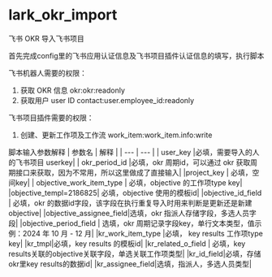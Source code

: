 # lark_okr_import
飞书 OKR 导入飞书项目

首先完成config里的飞书应用认证信息及飞书项目插件认证信息的填写，执行脚本

飞书机器人需要的权限：
1. 获取 OKR 信息 okr:okr:readonly
2. 获取用户 user ID contact:user.employee_id:readonly

飞书项目插件需要的权限：
1. 创建、更新工作项及工作流 work_item:work_item.info:write


脚本输入参数解释
| 参数名 | 解释 |
| --- | --- |
| user_key |必填，需要导入的人的飞书项目 userkey|
| okr_period_id |必填，okr 周期id，可以通过 okr 获取周期接口来获取，因为不常用，所以这里做成了直接输入|
|project_key | 必填，空间key|
| objective_work_item_type | 必填，objective 的工作项type key|
|objective_templ=2186825| 必填，objective 使用的模板id|
|objective_id_field | 必填，okr 的数据id字段，该字段在执行重复导入时用来判断是更新还是新建 objective|
|objective_assignee_field|选填，okr 指派人存储字段，多选人员字段|
|objective_period_field | 选填，okr 周期记录字段key，单行文本类型，值示例：2024 年 10 月 - 12 月|
|kr_work_item_type |必填， key results 工作项type key|
|kr_tmpl|必填，key results 的模板id|
|kr_related_o_field | 必填，key results关联的objective关联字段，单选关联工作项类型|
|kr_id_field|必填，存储okr里key results的数据id|
|kr_assignee_field|选填，指派人，多选人员类型|



